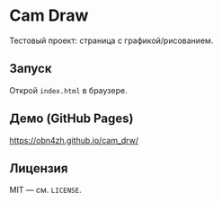# Cam Draw

Тестовый проект: страница с графикой/рисованием.

## Запуск
Открой `index.html` в браузере.

## Демо (GitHub Pages)
https://obn4zh.github.io/cam_drw/

## Лицензия
MIT — см. `LICENSE`.
